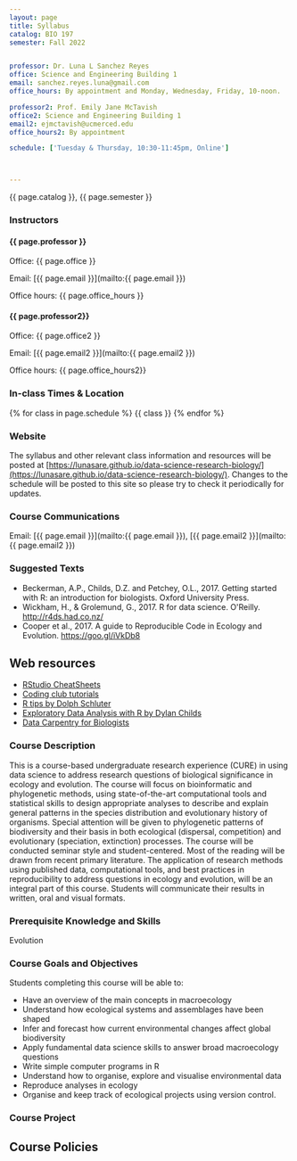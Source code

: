 ```yaml
---
layout: page
title: Syllabus
catalog: BIO 197
semester: Fall 2022


professor: Dr. Luna L Sanchez Reyes
office: Science and Engineering Building 1
email: sanchez.reyes.luna@gmail.com
office_hours: By appointment and Monday, Wednesday, Friday, 10-noon.

professor2: Prof. Emily Jane McTavish
office2: Science and Engineering Building 1
email2: ejmctavish@ucmerced.edu
office_hours2: By appointment

schedule: ['Tuesday & Thursday, 10:30-11:45pm, Online']



---
```



{{ page.catalog }}, {{ page.semester }}

### Instructors

#### {{ page.professor }}

Office: {{ page.office }}

Email:
[{{ page.email }}](mailto:{{ page.email }})

Office hours: {{ page.office_hours }}


#### {{ page.professor2}}

Office: {{ page.office2 }}

Email:
[{{ page.email2 }}](mailto:{{ page.email2 }})

Office hours: {{ page.office_hours2}}


### In-class Times & Location

{% for class in page.schedule %}
  {{ class }}
{% endfor %}


### Website

The syllabus and other relevant class information and resources will be posted
at [https://lunasare.github.io/data-science-research-biology/](https://lunasare.github.io/data-science-research-biology/).
Changes to the schedule will be posted to this site so please try to check it
periodically for updates.


### Course Communications

Email: [{{ page.email }}](mailto:{{ page.email }}), [{{ page.email2 }}](mailto:{{ page.email2 }})


### Suggested Texts

* Beckerman, A.P., Childs, D.Z. and Petchey, O.L., 2017. Getting started with R: an introduction for biologists. Oxford University Press.
* Wickham, H., & Grolemund, G., 2017. R for data science. O'Reilly. http://r4ds.had.co.nz/
* Cooper et al., 2017. A guide to Reproducible Code in Ecology and Evolution. https://goo.gl/iVkDb8


## Web resources

* [RStudio CheatSheets](https://www.rstudio.com/resources/cheatsheets/)
* [Coding club tutorials](https://ourcodingclub.github.io/tutorials/)
* [R tips by Dolph Schluter](https://www.zoology.ubc.ca/~schluter/R/)
* [Exploratory Data Analysis with R by Dylan Childs](http://dzchilds.github.io/aps-data-analysis-L1/)
* [Data Carpentry for Biologists](http://www.datacarpentry.org/semester-biology/)


### Course Description

This is a course-based undergraduate research experience (CURE) in using data science to address research questions of biological significance in ecology and evolution. The course will focus on bioinformatic and phylogenetic methods, using state-of-the-art computational tools and statistical skills to design appropriate analyses to describe and explain general patterns in the species distribution and evolutionary history of organisms. Special attention will be given to phylogenetic patterns of biodiversity and their basis in both ecological (dispersal, competition) and evolutionary (speciation, extinction) processes.
The course will be conducted seminar style and student-centered. Most of the reading will be drawn from recent primary literature.
The application of research methods using published data, computational tools, and best practices in reproducibility to address questions in ecology and evolution, will be an integral part of this course.
Students will communicate their results in written, oral and visual formats.


### Prerequisite Knowledge and Skills

Evolution


### Course Goals and Objectives

Students completing this course will be able to:

* Have an overview of the main concepts in macroecology
* Understand how ecological systems and assemblages have been shaped
* Infer and forecast how current environmental changes affect global biodiversity
* Apply fundamental data science skills to answer broad macroecology questions
* Write simple computer programs in R
* Understand how to organise, explore and visualise environmental data
* Reproduce analyses in ecology
* Organise and keep track of ecological projects using version control.


### Course Project

## Course Policies
